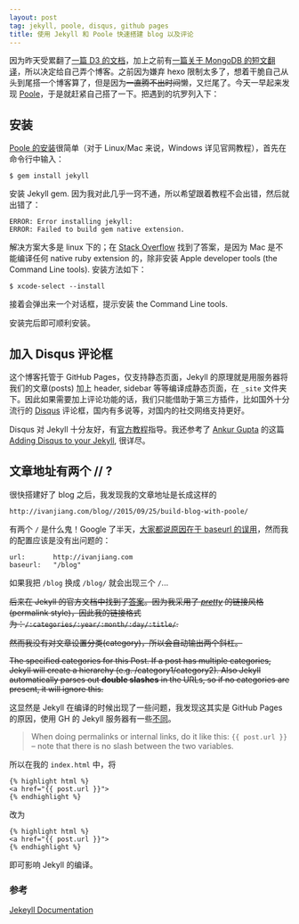 ```yaml
---
layout: post
tag: jekyll, poole, disqus, github pages
title: 使用 Jekyll 和 Poole 快速搭建 blog 以及评论
---
```


因为昨天受累翻了[一篇 D3 的文档]()，加上之前有[一篇关于 MongoDB 的短文翻译]()，所以决定给自己弄个博客。之前因为嫌弃 hexo 限制太多了，想着干脆自己从头到尾搭一个博客算了，但是因为<del>一直腾不出时间</del>懒，又烂尾了。今天一早起来发现 [Poole](https://github.com/poole/poole)，于是就赶紧自己搭了一下。把遇到的坑罗列入下：

## 安装

[Poole 的安装](https://github.com/poole/poole#usage)很简单（对于 Linux/Mac 来说，Windows 详见官网教程），首先在命令行中输入：

    $ gem install jekyll
 
安装 Jekyll gem. 因为我对此几乎一窍不通，所以希望跟着教程不会出错，然后就出错了：
 
    ERROR: Error installing jekyll:
    ERROR: Failed to build gem native extension. 

解决方案大多是 linux 下的；在 [Stack Overflow](http://stackoverflow.com/questions/8389301/os-x-rails-failed-to-build-gem-native-extension) 找到了答案，是因为 Mac 是不能编译任何 native ruby extension 的，除非安装 Apple developer tools (the Command Line tools). 安装方法如下：

    $ xcode-select --install
    
接着会弹出来一个对话框，提示安装 the Command Line tools. 

安装完后即可顺利安装。

## 加入 Disqus 评论框

这个博客托管于 GitHub Pages，仅支持静态页面，Jekyll 的原理就是用服务器将我们的文章(posts) 加上 header, sidebar 等等编译成静态页面，在 `_site` 文件夹下。因此如果需要加上评论功能的话，我们只能借助于第三方插件，比如国外十分流行的 [Disqus](https://disqus.com) 评论框，国内有多说等，对国内的社交网络支持更好。

Disqus 对 Jekyll 十分友好，有[官方教程](https://help.disqus.com/customer/portal/articles/472138-jekyll-installation-instructions)指导。我还参考了 [Ankur Gupta](http://www.perfectlyrandom.org/about/) 的这篇 [Adding Disqus to your Jekyll](http://www.perfectlyrandom.org/2014/06/29/adding-disqus-to-your-jekyll-powered-github-pages/), 很详尽。

## 文章地址有两个 // ?

很快搭建好了 blog 之后，我发现我的文章地址是长成这样的

    http://ivanjiang.com/blog//2015/09/25/build-blog-with-poole/
    
有两个 `/` 是什么鬼！Google 了半天，[大家都说原因在于 baseurl 的误用](https://github.com/jekyll/jekyll-feed/issues/63)，然而我的配置应该是没有出问题的：

    url:       http://ivanjiang.com
    baseurl:   "/blog"

如果我把 `/blog` 换成 `/blog/` 就会出现三个 `/`...

<del>后来在 Jekyll 的官方文档中找到了[答案](http://jekyllrb.com/docs/permalinks/#template-variables)。因为我采用了 [*pretty*](http://jekyllrb.com/docs/permalinks/#built-in-permalink-styles) 的链接风格(permalink style)，因此我的链接格式为：`/:categories/:year/:month/:day/:title/`. </del>
    
<del>然而我没有对文章设置分类(category)，所以会自动输出两个斜杠。</del>

<del>The specified categories for this Post. If a post has multiple categories, Jekyll will create a hierarchy (e.g. /category1/category2). Also Jekyll automatically parses out **double slashes** in the URLs, so if no categories are present, it will ignore this.</del>

这显然是 Jekyll 在编译的时候出现了一些问题，我发现这其实是 GitHub Pages 的原因，使用 GH 的 Jekyll 服务器有一些[不同](https://jekyllrb.com/docs/github-pages/)。

>When doing permalinks or internal links, do it like this: `{{ post.url }} `– note that there is no slash between the two variables.

所以在我的 `index.html` 中，将

    {% highlight html %}
    <a href="{{ post.url }}">
    {% endhighlight %}
    
改为

    {% highlight html %}
    <a href="{{ post.url }}">
    {% endhighlight %}

即可影响 Jekyll 的编译。

### 参考

[Jekeyll Documentation](http://jekyllrb.com/docs/home/)